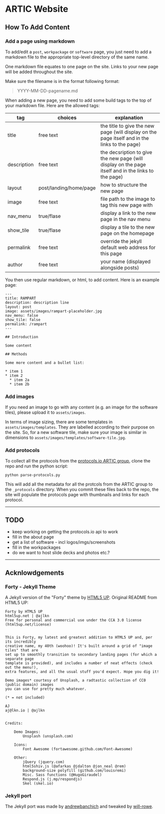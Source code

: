 # ARTIC Website

## How To Add Content

### Add a page using markdown

To add/edit a `post`, `workpackage` or `software` page, you just need to add a markdown file to the appropriate top-level directory of the same name.

One markdown file equates to one page on the site. Links to your new page will be added throughout the site.

Make sure the filename is in the format following format:

> YYYY-MM-DD-pagename.md

When adding a new page, you need to add some build tags to the top of your markdown file. Here are the allowed tags:

| tag         | choices                | explanation                                                                                         |
| ----------- | ---------------------- | --------------------------------------------------------------------------------------------------- |
| title       | free text              | the title to give the new page (will display on the page itself and in the links to the page)       |
| description | free text              | the decsription to give the new page (will display on the page itself and in the links to the page) |
| layout      | post/landing/home/page | how to structure the new page                                                                       |
| image       | free text              | file path to the image to tag this new page with                                                    |
| nav_menu    | true/flase             | display a link to the new page in the nav menu                                                      |
| show_tile   | true/flase             | display a tile to the new page on the homepage                                                      |
| permalink   | free text              | override the jekyll default web address for this page                                               |
| author      | free text              | your name (displayed alongside posts)                                                               |

You then use regular markdown, or html, to add content. Here is an example page:

```
---
title: RAMPART
description: description line
layout: post
image: assets/images/rampart-placeholder.jpg
nav_menu: false
show_tile: false
permalink: /rampart
---

## Introduction

Some content

## Methods

Some more content and a bullet list:

* item 1
* item 2
  * item 2a
  * item 2b

```

### Add images

If you need an image to go with any content (e.g. an image for the software tiles), please upload it to `assets/images`.

In terms of image sizing, there are some templates in `assets/images/templates`. They are labelled according to their purpose on the site. So, for a new software tile, make sure your image is similar in dimensions to `assets/images/templates/software-tile.jpg`.

### Add protocols

To collect all the protocols from the [protocols.io ARTIC group](https://www.protocols.io/groups/artic), clone the repo and run the python script:

```
python parse-protocols.py
```

This will add all the metadata for all the protcols from the ARTIC group to the `_protocols` directory. When you commit these files back to the repo, the site will populate the protocols page with thumbnails and links for each protocol.

***

## TODO

* keep working on getting the protocols.io api to work
* fill in the about page
* get a list of software - incl logos/imgs/screenshots
* fill in the workpackages
* do we want to host slide decks and photos etc.?

***

## Acknlowdgements

### Forty - Jekyll Theme

A Jekyll version of the "Forty" theme by [HTML5 UP](https://html5up.net/). Original README from HTML5 UP:

```
Forty by HTML5 UP
html5up.net | @ajlkn
Free for personal and commercial use under the CCA 3.0 license (html5up.net/license)


This is Forty, my latest and greatest addition to HTML5 UP and, per its incredibly
creative name, my 40th (woohoo)! It's built around a grid of "image tiles" that are
set up to smoothly transition to secondary landing pages (for which a separate page
template is provided), and includes a number of neat effects (check out the menu!),
extra features, and all the usual stuff you'd expect. Hope you dig it!

Demo images* courtesy of Unsplash, a radtastic collection of CC0 (public domain) images
you can use for pretty much whatever.

(* = not included)

AJ
aj@lkn.io | @ajlkn


Credits:

	Demo Images:
		Unsplash (unsplash.com)

	Icons:
		Font Awesome (fortawesome.github.com/Font-Awesome)

	Other:
		jQuery (jquery.com)
		html5shiv.js (@afarkas @jdalton @jon_neal @rem)
		background-size polyfill (github.com/louisremi)
		Misc. Sass functions (@HugoGiraudel)
		Respond.js (j.mp/respondjs)
		Skel (skel.io)
```

### Jekyll port

The Jekyll port was made by [andrewbanchich](https://github.com/andrewbanchich/forty-jekyll-theme) and tweaked by [will-rowe](https://github.com/will-rowe).